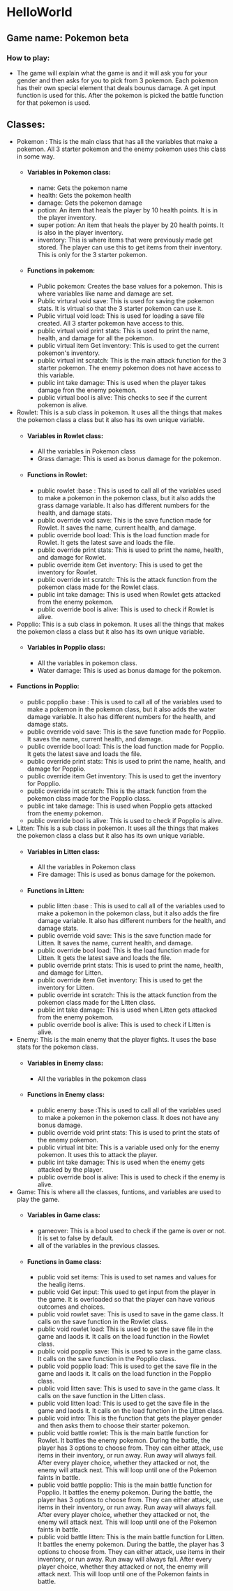 # HelloWorld
 
## Game name: Pokemon beta
### How to play:
- The game will explain what the game is and it will ask you for your gender and then asks for you to pick from 3 pokemon. Each pokemon has their own special element that deals bounus damage.
 A get input function is used for this. After the pokemon is picked the battle function for that pokemon is used.

## Classes:
-  Pokemon : This is the main class that has all the variables that make a pokemon. All 3 starter pokemon and the enemy pokemon uses this class in some way. 
    - #### Variables in Pokemon class:
      - name: Gets the pokemon name
      - health: Gets the pokemon health
      - damage: Gets the pokemon damage
      - potion: An item that heals the player by 10 health points. It is in the player inventory.
      - super potion: An item that heals the player by 20 health points. It is also in the player inventory.
      - inventory: This is where items that were previously made get stored. The player can use this to get items from their inventory. This is only for the 3 starter pokemon.
    - #### Functions in pokemon:
      - Public pokemon: Creates the base values for a pokemon. This is where variables like name and damage are set.
      - Public virtural void save: This is used for saving the pokemon stats. It is virtual so that the 3 starter pokemon can use it.
      - Public virtual void load: This is used for loading a save file created. All 3 starter pokemon have access to this.
      - public virtual void print stats: This is used to print the name, health, and damage for all the pokemon.
      - public virtual item Get inventory: This is used to get the current pokemon's inventory.
      - public virtual int scratch: This is the main attack function for the 3 starter pokemon. The enemy pokemon does not have access to this variable.
      - public int take damage: This is used when the player takes damage fron the enemy pokemon.
      - public virtual bool is alive: This checks to see if the current pokemon is alive.
- Rowlet: This is a sub class in pokemon. It uses all the things that makes the pokemon class a class but it also has its own unique variable.
  - #### Variables in Rowlet class:
    - All the variables in Pokemon class
    - Grass damage: This is used as bonus damage for the pokemon. 
   - #### Functions in Rowlet:
     - public rowlet :base : This is used to call all of the variables used to make a pokemon in the pokemon class, but it also adds the grass damage variable. It also has different numbers for the health, and damage stats.
     - public override void save: This is the save function made for Rowlet. It saves the name, current health, and damage.
     - public override bool load: This is the load function made for Rowlet. It gets the latest save and loads the file.
     - public override print stats: This is used to print the name, health, and damage for Rowlet.
     - public override item Get inventory: This is used to get the inventory for Rowlet.
     - public override int scratch: This is the attack function from the pokemon class made for the Rowlet class.
     - public int take damage: This is used when Rowlet gets attacked from the enemy pokemon.
     - public override bool is alive: This is used to check if Rowlet is alive.
- Popplio: This is a sub class in pokemon. It uses all the things that makes the pokemon class a class but it also has its own unique variable.
  - #### Variables in Popplio class:
    - All the variables in pokemon class.
    - Water damage: This is used as bonus damage for the pokemon.
- #### Functions in Popplio:
     - public popplio :base : This is used to call all of the variables used to make a pokemon in the pokemon class, but it also adds the water damage variable. It also has different numbers for the health, and damage stats.
     - public override void save: This is the save function made for Popplio. It saves the name, current health, and damage.
     - public override bool load: This is the load function made for Popplio. It gets the latest save and loads the file.
     - public override print stats: This is used to print the name, health, and damage for Popplio.
     - public override item Get inventory: This is used to get the inventory for Popplio.
     - public override int scratch: This is the attack function from the pokemon class made for the Popplio class.
     - public int take damage: This is used when Popplio gets attacked from the enemy pokemon.
     - public override bool is alive: This is used to check if Popplio is alive.
- Litten: This is a sub class in pokemon. It uses all the things that makes the pokemon class a class but it also has its own unique variable.
  - #### Variables in Litten class:
    - All the variables in Pokemon class
    - Fire damage: This is used as bonus damage for the pokemon. 
   - #### Functions in Litten:
     - public litten :base : This is used to call all of the variables used to make a pokemon in the pokemon class, but it also adds the fire damage variable. It also has different numbers for the health, and damage stats.
     - public override void save: This is the save function made for Litten. It saves the name, current health, and damage.
     - public override bool load: This is the load function made for Litten. It gets the latest save and loads the file.
     - public override print stats: This is used to print the name, health, and damage for Litten.
     - public override item Get inventory: This is used to get the inventory for Litten.
     - public override int scratch: This is the attack function from the pokemon class made for the Litten class.
     - public int take damage: This is used when Litten gets attacked from the enemy pokemon.
     - public override bool is alive: This is used to check if Litten is alive.
 - Enemy: This is the main enemy that the player fights. It uses the base stats for the pokemon class.
   - #### Variables in Enemy class:
     - All the variables in the pokemon class
    - #### Functions in Enemy class: 
      - public enemy :base :This is used to call all of the variables used to make a pokemon in the pokemon class. It does not have any bonus damage.
      - public override void print stats: This is used to print the stats of the enemy pokemon.
      - public virtual int bite: This is a variable used only for the enemy pokemon. It uses this to attack the player.
      - public int take damage: This is used when the enemy gets attacked by the player.
      - public override bool is alive: This is used to check if the enemy is alive.
 - Game: This is where all the classes, funtions, and variables are used to play the game.
   - #### Variables in Game class:
     - gameover: This is a bool used to check if the game is over or not. It is set to false by default.
     - all of the variables in the previous classes.
    - #### Functions in Game class:
      - public void set items: This is used to set names and values for the healig items.
      - public void Get input: This used to get input from the player in the game. It is overloaded so that the player can have various outcomes and choices.
      - public void rowlet save: This is used to save in the game class. It calls on the save function in the Rowlet class.
      - public void rowlet load: This is used to get the save file in the game and laods it. It calls on the load function in the Rowlet class.
      - public void popplio save: This is used to save in the game class. It calls on the save function in the Popplio class.
      - public void popplio load: This is used to get the save file in the game and laods it. It calls on the load function in the Popplio class.
      - public void litten save: This is used to save in the game class. It calls on the save function in the Litten class.
      - public void litten load: This is used to get the save file in the game and laods it. It calls on the load function in the Litten class.
      - public void intro: This is the function that gets the player gender and then asks them to choose their starter pokemon.
      - public void battle rowlet: This is the main battle function for Rowlet. It battles the enemy pokemon. During the battle, the player has 3 options to choose from. They can either attack, use items in their inventory, or run away. Run away will always fail. After every player choice, whether they attacked or not, the enemy will attack next. This will loop until one of the Pokemon faints in battle.
      - public void battle popplio: This is the main battle function for Popplio. It battles the enemy pokemon. During the battle, the player has 3 options to choose from. They can either attack, use items in their inventory, or run away. Run away will always fail. After every player choice, whether they attacked or not, the enemy will attack next. This will loop until one of the Pokemon faints in battle.
      - public void battle litten: This is the main battle function for Litten. It battles the enemy pokemon. During the battle, the player has 3 options to choose from. They can either attack, use items in their inventory, or run away. Run away will always fail. After every player choice, whether they attacked or not, the enemy will attack next. This will loop until one of the Pokemon faints in battle.